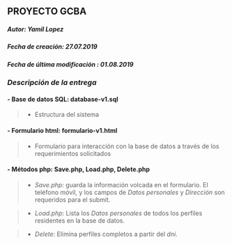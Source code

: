 ## PROYECTO GCBA
##### Autor: Yamil Lopez
##### Fecha de creación: 27.07.2019
##### Fecha de última modificación : 01.08.2019



### ***Descripción de la entrega***

#### - Base de datos SQL: database-v1.sql
> - Estructura del sistema
#### - Formulario html: formulario-v1.html
> - Formulario para interacción con la base de datos a través de los requerimientos solicitados
#### - Métodos php: Save.php, Load.php, Delete.php
> - *Save.php*: guarda la información volcada en el formulario. El teléfono móvil, y los campos de *Datos personales* y *Dirección* son requeridos para el submit.

> - *Load.php*: Lista los *Datos personales* de todos los perfiles residentes en la base de datos.

> - *Delete*: Elimina perfiles completos a partir del *dni*.
